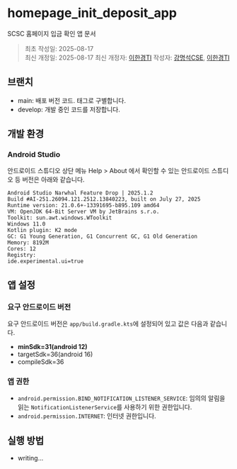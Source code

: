 # homepage_init_deposit_app

SCSC 홈페이지 입금 확인 앱 문서

> 최초 작성일: 2025-08-17  
> 최신 개정일: 2025-08-17
> 최신 개정자: [이한경TI]()
> 작성자: [강명석CSE](mailto:tomskang@naver.com), [이한경TI]()

## 브랜치

- main: 배포 버전 코드. 태그로 구별합니다.
- develop: 개발 중인 코드를 저장합니다.

## 개발 환경

### Android Studio

안드로이드 스튜디오 상단 메뉴 Help > About 에서 확인할 수 있는 안드로이드 스튜디오 등 버전은 아래와 같습니다.

```
Android Studio Narwhal Feature Drop | 2025.1.2
Build #AI-251.26094.121.2512.13840223, built on July 27, 2025
Runtime version: 21.0.6+-13391695-b895.109 amd64
VM: OpenJDK 64-Bit Server VM by JetBrains s.r.o.
Toolkit: sun.awt.windows.WToolkit
Windows 11.0
Kotlin plugin: K2 mode
GC: G1 Young Generation, G1 Concurrent GC, G1 Old Generation
Memory: 8192M
Cores: 12
Registry:
ide.experimental.ui=true
```

## 앱 설정

### 요구 안드로이드 버전

요구 안드로이드 버전은 `app/build.gradle.kts`에 설정되어 있고 값은 다음과 같습니다.

- **minSdk=31(android 12)**
- targetSdk=36(android 16)
- compileSdk=36

### 앱 권한

- `android.permission.BIND_NOTIFICATION_LISTENER_SERVICE`: 임의의 알림을 읽는 `NotificationListenerService`를
  사용하기 위한 권한입니다.
- `android.permission.INTERNET`: 인터넷 권한입니다.

## 실행 방법

- writing...

